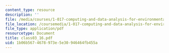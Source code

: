 ```yaml
---
content_type: resource
description: ''
file: /media/courses/1-017-computing-and-data-analysis-for-environmental-applications-fall-2003/1b06b5674678973e5e30946464fb455a_class03_16.pdf
file_location: /coursemedia/1-017-computing-and-data-analysis-for-environmental-applications-fall-2003/1b06b5674678973e5e30946464fb455a_class03_16.pdf
file_type: application/pdf
resourcetype: Document
title: class03_16.pdf
uid: 1b06b567-4678-973e-5e30-946464fb455a
---
```

